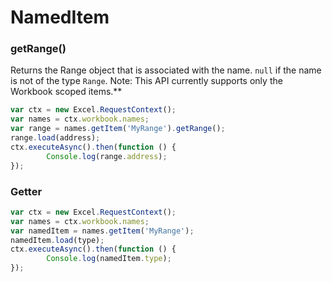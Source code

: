 # NamedItem

### getRange()

Returns the Range object that is associated with the name. `null` if the name is not of the type `Range`. Note: This API currently supports only the Workbook scoped items.**

```js
var ctx = new Excel.RequestContext();
var names = ctx.workbook.names;
var range = names.getItem('MyRange').getRange();
range.load(address);
ctx.executeAsync().then(function () {
		Console.log(range.address);
});
```

### Getter 

```js
var ctx = new Excel.RequestContext();
var names = ctx.workbook.names;
var namedItem = names.getItem('MyRange');
namedItem.load(type);
ctx.executeAsync().then(function () {
		Console.log(namedItem.type);
});
```
